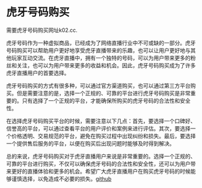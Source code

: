 # 虎牙号码购买

需要虎牙号码购买网址k02.cc.

虎牙号码作为一种虚拟商品，已经成为了网络直播行业中不可或缺的一部分。虎牙号码购买可以帮助用户更好地享受虎牙直播带来的乐趣，也可以让用户更好地与其他玩家互动交流。在虎牙直播中，拥有一个独特的号码，可以为用户带来更多的粉丝和关注，也可以为用户带来更多的收益和机会。因此，虎牙号码购买成为了许多虎牙直播用户的首要选择。

虎牙号码购买的方式有很多种，可以通过官方渠道购买，也可以通过第三方平台购买。但是需要注意的是，选择一个正规的、可靠的平台进行虎牙号码购买是非常重要的。只有选择了一个正规的平台，才能确保所购买的虎牙号码的合法性和安全性。

在选择虎牙号码购买平台的时候，需要注意以下几点：首先，要选择一个口碑好、信誉高的平台，可以通过查看平台的用户评价和案例来进行评估。其次，要选择一个价格透明、交易规范的平台，避免在购买过程中出现纠纷和损失。最后，要选择一个提供售后服务的平台，以便在购买后出现问题时能够及时得到解决。

总的来说，虎牙号码购买对于虎牙直播用户来说是非常重要的。选择一个正规的、可靠的平台进行购买，不仅可以确保虎牙号码的合法性和安全性，还可以为用户带来更好的直播体验和更多的机会。希望广大虎牙直播用户在购买虎牙号码的时候能够谨慎选择，以免造成不必要的损失。[github](https://github.com)